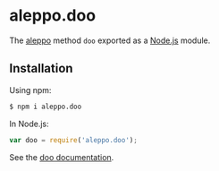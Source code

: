 # aleppo.doo

The [aleppo](https://github.com/Jimmy02020/aleppo) method `doo` exported as a [Node.js](https://nodejs.org/) module.

## Installation

Using npm:
```bash
$ npm i aleppo.doo
```

In Node.js:
```js
var doo = require('aleppo.doo');
```

See the [doo documentation](https://github.com/Jimmy02020/aleppo#function-execution---doo-1).
